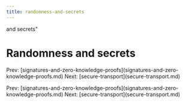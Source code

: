 ```yaml
---
title: randomness-and-secrets
---
```


and secrets\"

# Randomness and secrets

Prev:
\[signatures-and-zero-knowledge-proofs](signatures-and-zero-knowledge-proofs.md)
Next: \[secure-transport](secure-transport.md)

Prev:
\[signatures-and-zero-knowledge-proofs](signatures-and-zero-knowledge-proofs.md)
Next: \[secure-transport](secure-transport.md)

